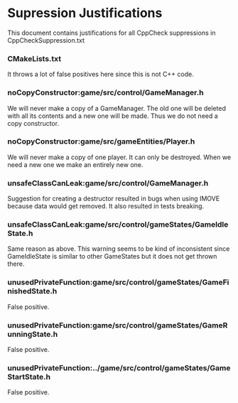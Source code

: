 # Supression Justifications

This document contains justifications for all CppCheck suppressions in CppCheckSuppression.txt

### CMakeLists.txt

It throws a lot of false positives here since this is not C++ code.

### noCopyConstructor:game/src/control/GameManager.h

We will never make a copy of a GameManager. The old one will be deleted with all its contents and a new one will be made.
Thus we do not need a copy constructor.

### noCopyConstructor:game/src/gameEntities/Player.h

We will never make a copy of one player. It can only be destroyed. When we need a new one we make an entirely new one.

### unsafeClassCanLeak:game/src/control/GameManager.h

Suggestion for creating a destructor resulted in bugs when using IMOVE because data would get removed.
It also resulted in tests breaking.

### unsafeClassCanLeak:game/src/control/gameStates/GameIdleState.h

Same reason as above. This warning seems to be kind of inconsistent since GameIdleState is similar to other GameStates
but it does not get thrown there.

### unusedPrivateFunction:game/src/control/gameStates/GameFinishedState.h

False positive.

### unusedPrivateFunction:game/src/control/gameStates/GameRunningState.h

False positive.

### unusedPrivateFunction:../game/src/control/gameStates/GameStartState.h

False positive.